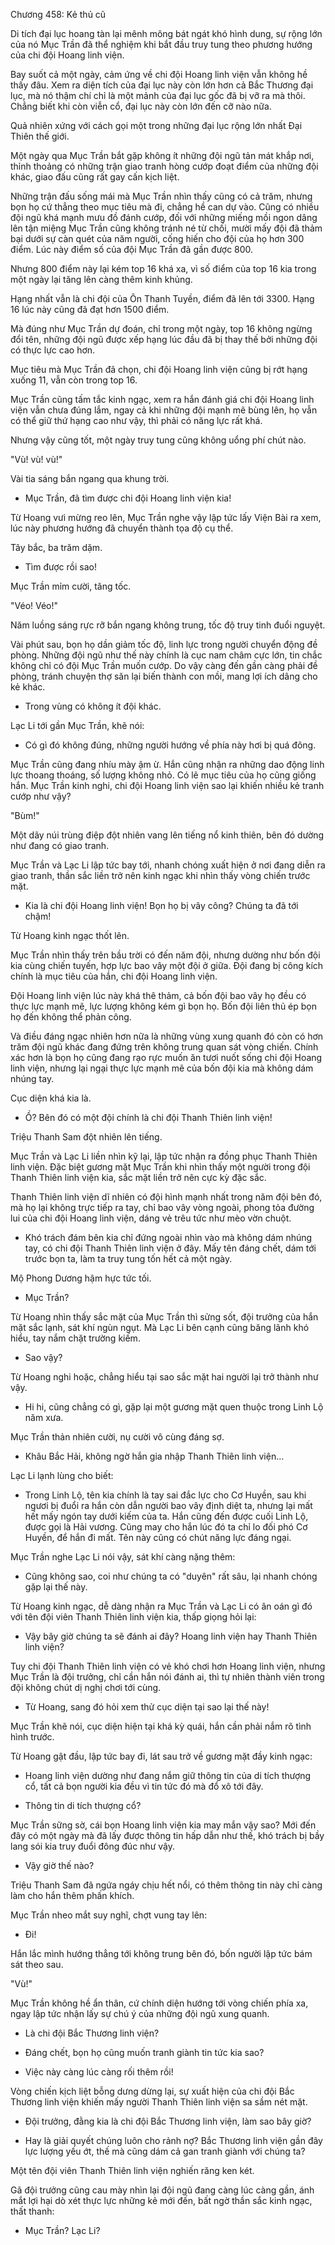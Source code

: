




Chương 458: Kẻ thủ cũ


Di tích đại lục hoang tàn lại mênh mông bát ngát khó hình dung, sự rộng lớn của nó Mục Trần đã thể nghiệm khi bắt đầu truy tung theo phương hướng của chi đội Hoang linh viện.

Bay suốt cả một ngày, cảm ứng về chi đội Hoang linh viện vẫn không hề thấy đâu. Xem ra diện tích của đại lục này còn lớn hơn cả Bắc Thương đại lục, mà nó thậm chí chỉ là một mảnh của đại lục gốc đã bị vỡ ra mà thôi. Chẳng biết khi còn viễn cổ, đại lục này còn lớn đến cỡ nào nữa.

Quả nhiên xứng với cách gọi một trong những đại lục rộng lớn nhất Đại Thiên thế giới.

Một ngày qua Mục Trần bắt gặp không ít những đội ngũ tản mát khắp nơi, thỉnh thoảng có những trận giao tranh hòng cướp đoạt điểm của những đội khác, giao đấu cũng rất gay cấn kịch liệt.

Những trận đấu sống mái mà Mục Trần nhìn thấy cũng có cả trăm, nhưng bọn họ cứ thẳng theo mục tiêu mà đi, chẳng hề can dự vào. Cũng có nhiều đội ngũ khá mạnh mưu đồ đánh cướp, đối với những miếng mồi ngon dâng lên tận miệng Mục Trần cũng không tránh né từ chối, mười mấy đội đã thảm bại dưới sự càn quét của năm người, cống hiến cho đội của họ hơn 300 điểm. Lúc này điểm số của đội Mục Trần đã gần được 800.

Nhưng 800 điểm này lại kém top 16 khá xa, vì số điểm của top 16 kia trong một ngày lại tăng lên càng thêm kinh khủng.

Hạng nhất vẫn là chi đội của Ôn Thanh Tuyền, điểm đã lên tới 3300. Hạng 16 lúc này cũng đã đạt hơn 1500 điểm.

Mà đúng như Mục Trần dự đoán, chỉ trong một ngày, top 16 không ngừng đổi tên, những đội ngũ được xếp hạng lúc đầu đã bị thay thế bởi những đội có thực lực cao hơn.

Mục tiêu mà Mục Trần đã chọn, chi đội Hoang linh viện cũng bị rớt hạng xuống 11, vẫn còn trong top 16.

Mục Trần cũng tấm tắc kinh ngạc, xem ra hắn đánh giá chi đội Hoang linh viện vẫn chưa đúng lắm, ngay cả khi những đội mạnh mẽ bùng lên, họ vẫn có thể giữ thứ hạng cao như vậy, thì phải có năng lực rất khá.

Nhưng vậy cũng tốt, một ngày truy tung cũng không uổng phí chút nào.

"Vù! vù! vù!"

Vài tia sáng bắn ngang qua khung trời.

- Mục Trần, đã tìm được chi đội Hoang linh viện kia!

Từ Hoang vưi mừng reo lên, Mục Trần nghe vậy lập tức lấy Viện Bài ra xem, lúc này phương hướng đã chuyển thành tọa độ cụ thể.

Tây bắc, ba trăm dặm.

- Tìm được rồi sao!

Mục Trần mỉm cười, tăng tốc.

"Véo! Véo!"

Năm luồng sáng rực rỡ bắn ngang không trung, tốc độ truy tinh đuổi nguyệt.

Vài phút sau, bọn họ dần giảm tốc độ, linh lực trong người chuyển động đề phòng. Những đội ngũ như thế này chính là cục nam châm cực lớn, tin chắc không chỉ có đội Mục Trần muốn cướp. Do vậy càng đến gần càng phải đề phòng, tránh chuyện thợ săn lại biến thành con mồi, mang lợi ích dâng cho kẻ khác.

- Trong vùng có không ít đội khác.

Lạc Li tới gần Mục Trần, khẽ nói:

- Có gì đó không đúng, những người hướng về phía này hơi bị quá đông.

Mục Trần cũng đang nhíu mày ậm ừ. Hắn cũng nhận ra những dao động linh lực thoang thoáng, số lượng không nhỏ. Có lẽ mục tiêu của họ cũng giống hắn. Mục Trần kinh nghi, chi đội Hoang linh viện sao lại khiến nhiều kẻ tranh cướp như vậy?

"Bùm!"

Một dãy núi trùng điệp đột nhiên vang lên tiếng nổ kinh thiên, bên đó dường như đang có giao tranh.

Mục Trần và Lạc Li lập tức bay tới, nhanh chóng xuất hiện ở nơi đang diễn ra giao tranh, thần sắc liền trở nên kinh ngạc khi nhìn thấy vòng chiến trước mặt.

- Kia là chi đội Hoang linh viện! Bọn họ bị vây công? Chúng ta đã tới chậm!

Từ Hoang kinh ngạc thốt lên.

Mục Trần nhìn thấy trên bầu trời có đến năm đội, nhưng dường như bốn đội kia cùng chiến tuyến, hợp lực bao vây một đội ở giữa. Đội đang bị công kích chính là mục tiêu của hắn, chi đội Hoang linh viện.

Đội Hoang linh viện lúc này khá thê thảm, cả bốn đội bao vây họ đều có thực lực mạnh mẽ, lực lượng không kém gì bọn họ. Bốn đội liên thủ ép bọn họ đến không thể phản công.

Và điều đáng ngạc nhiên hơn nữa là những vùng xung quanh đó còn có hơn trăm đội ngũ khác đang đứng trên không trung quan sát vòng chiến. Chính xác hơn là bọn họ cũng đang rạo rực muốn ăn tươi nuốt sống chi đội Hoang linh viện, nhưng lại ngại thực lực mạnh mẽ của bốn đội kia mà không dám nhúng tay.

Cục diện khá kia là.

- Ồ? Bên đó có một đội chính là chi đội Thanh Thiên linh viện!

Triệu Thanh Sam đột nhiên lên tiếng.

Mục Trần và Lạc Li liền nhìn kỹ lại, lập tức nhận ra đồng phục Thanh Thiên linh viện. Đặc biệt gương mặt Mục Trần khi nhìn thấy một người trong đội Thanh Thiên linh viện kia, sắc mặt liền trở nên cực kỳ đặc sắc.

Thanh Thiên linh viện dĩ nhiên có đội hình mạnh nhất trong năm đội bên đó, mà họ lại không trực tiếp ra tay, chỉ bao vây vòng ngoài, phong tỏa đường lui của chi đội Hoang linh viện, dáng vẻ trêu tức như mèo vờn chuột.

- Khó trách đám bên kia chỉ đứng ngoài nhìn vào mà không dám nhúng tay, có chi đội Thanh Thiên linh viện ở đây. Mấy tên đáng chết, dám tới trước bọn ta, làm ta truy tung tốn hết cả một ngày.

Mộ Phong Dương hậm hực tức tối.

- Mục Trần?

Từ Hoang nhìn thấy sắc mặt của Mục Trần thì sửng sốt, đội trưởng của hắn mặt sắc lạnh, sát khí ngùn ngụt. Mà Lạc Li bên cạnh cũng băng lãnh khó hiểu, tay nắm chặt trường kiếm.

- Sao vậy?

Từ Hoang nghi hoặc, chẳng hiểu tại sao sắc mặt hai người lại trở thành như vậy.

- Hi hi, cũng chẳng có gì, gặp lại một gương mặt quen thuộc trong Linh Lộ năm xưa.

Mục Trần thản nhiên cười, nụ cười vô cùng đáng sợ.

- Khâu Bắc Hải, không ngờ hắn gia nhập Thanh Thiên linh viện...

Lạc Li lạnh lùng cho biết:

- Trong Linh Lộ, tên kia chính là tay sai đắc lực cho Cơ Huyền, sau khi ngươi bị đuổi ra hắn còn dẫn người bao vây định diệt ta, nhưng lại mất hết mấy ngón tay dưới kiếm của ta. Hắn cũng đến được cuối Linh Lộ, được gọi là Hải vương. Cũng may cho hắn lúc đó ta chỉ lo đối phó Cơ Huyền, để hắn đi mất. Tên này cũng có chút năng lực đáng ngại.

Mục Trần nghe Lạc Li nói vậy, sát khí càng nặng thêm:

- Cũng không sao, coi như chúng ta có "duyên" rất sâu, lại nhanh chóng gặp lại thế này.

Từ Hoang kinh ngạc, dễ dàng nhận ra Mục Trần và Lạc Li có ân oán gì đó với tên đội viên Thanh Thiên linh viện kia, thấp giọng hỏi lại:

- Vậy bây giờ chúng ta sẽ đánh ai đây? Hoang linh viện hay Thanh Thiên linh viện?

Tuy chi đội Thanh Thiên linh viện có vẻ khó chơi hơn Hoang linh viện, nhưng Mục Trần là đội trưởng, chỉ cần hắn nói đánh ai, thì tự nhiên thành viên trong đội không chút dị nghị chơi tới cùng.

- Từ Hoang, sang đó hỏi xem thử cục diện tại sao lại thế này!

Mục Trần khẽ nói, cục diện hiện tại khá kỳ quái, hắn cần phải nắm rõ tình hình trước.

Từ Hoang gật đầu, lập tức bay đi, lát sau trở về gương mặt đầy kinh ngạc:

- Hoang linh viện dường như đang nắm giữ thông tin của di tích thượng cổ, tất cả bọn người kia đều vì tin tức đó mà đổ xô tới đây.

- Thông tin di tích thượng cổ?

Mục Trần sững sờ, cái bọn Hoang linh viện kia may mắn vậy sao? Mới đến đây có một ngày mà đã lấy được thông tin hấp dẫn như thế, khó trách bị bầy lang sói kia truy đuổi đông đúc như vậy.

- Vậy giờ thế nào?

Triệu Thanh Sam đã ngứa ngáy chịu hết nổi, có thêm thông tin này chỉ càng làm cho hắn thêm phấn khích.

Mục Trần nheo mắt suy nghĩ, chợt vung tay lên:

- Đi!

Hắn lắc mình hướng thẳng tới không trung bên đó, bốn người lập tức bám sát theo sau.

"Vù!"

Mục Trần không hề ẩn thân, cứ chính diện hướng tới vòng chiến phía xa, ngay lập tức nhận lấy sự chú ý của những đội ngũ xung quanh.

- Là chi đội Bắc Thương linh viện?

- Đáng chết, bọn họ cũng muốn tranh giành tin tức kia sao?

- Việc này càng lúc càng rối thêm rồi!

Vòng chiến kịch liệt bỗng dưng dừng lại, sự xuất hiện của chi đội Bắc Thương linh viện khiến mấy người Thanh Thiên linh viện sa sầm nét mặt.

- Đội trưởng, đằng kia là chi đội Bắc Thương linh viện, làm sao bây giờ?

- Hay là giải quyết chúng luôn cho rảnh nợ? Bắc Thương linh viện gần đây lực lượng yếu ớt, thế mà cũng dám cả gan tranh giành với chúng ta?

Một tên đội viên Thanh Thiên linh viện nghiến răng ken két.

Gã đội trưởng cũng cau mày nhìn lại đội ngũ đang càng lúc càng gần, ánh mắt lợi hại dò xét thực lực những kẻ mới đến, bất ngờ thần sắc kinh ngạc, thất thanh:

- Mục Trần? Lạc Li?




